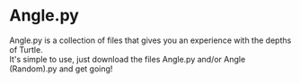 # Angle.py    
    
Angle.py is a collection of files that gives you an experience with the depths of Turtle.    
It's simple to use, just download the files Angle.py and/or Angle (Random).py and get going!    
